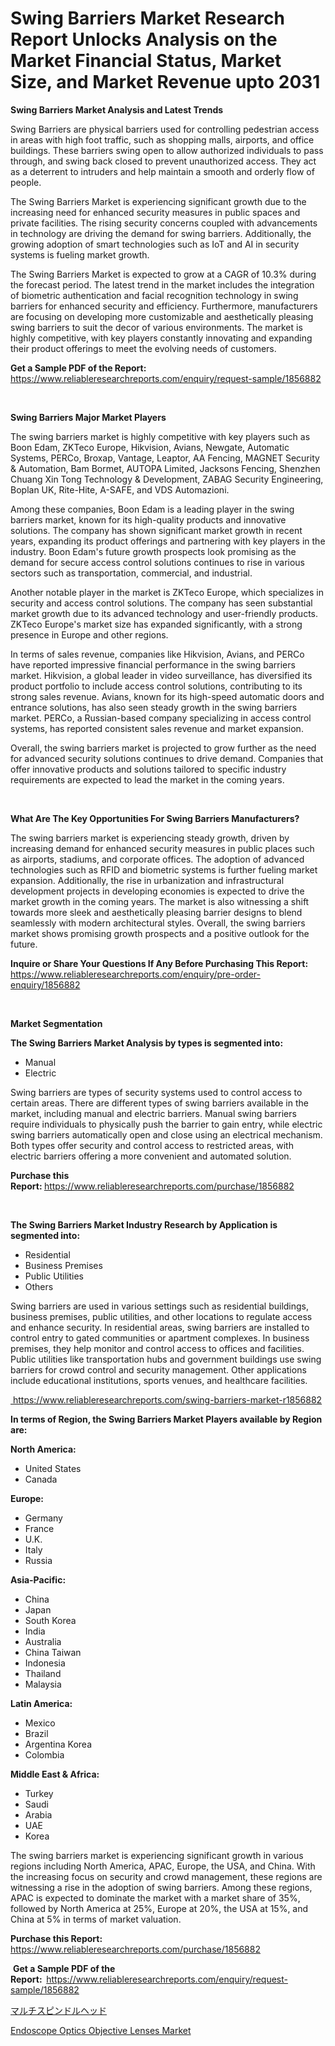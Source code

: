 <p><h1>Swing Barriers Market Research Report Unlocks Analysis on the Market Financial Status, Market Size, and Market Revenue upto 2031</h1></p><p><strong>Swing Barriers Market Analysis and Latest Trends</strong></p>
<p><p>Swing Barriers are physical barriers used for controlling pedestrian access in areas with high foot traffic, such as shopping malls, airports, and office buildings. These barriers swing open to allow authorized individuals to pass through, and swing back closed to prevent unauthorized access. They act as a deterrent to intruders and help maintain a smooth and orderly flow of people.</p><p>The Swing Barriers Market is experiencing significant growth due to the increasing need for enhanced security measures in public spaces and private facilities. The rising security concerns coupled with advancements in technology are driving the demand for swing barriers. Additionally, the growing adoption of smart technologies such as IoT and AI in security systems is fueling market growth.</p><p>The Swing Barriers Market is expected to grow at a CAGR of 10.3% during the forecast period. The latest trend in the market includes the integration of biometric authentication and facial recognition technology in swing barriers for enhanced security and efficiency. Furthermore, manufacturers are focusing on developing more customizable and aesthetically pleasing swing barriers to suit the decor of various environments. The market is highly competitive, with key players constantly innovating and expanding their product offerings to meet the evolving needs of customers.</p></p>
<p><strong>Get a Sample PDF of the Report:&nbsp;</strong> <a href="https://www.reliableresearchreports.com/enquiry/request-sample/1856882">https://www.reliableresearchreports.com/enquiry/request-sample/1856882</a></p>
<p>&nbsp;</p>
<p><strong>Swing Barriers Major Market Players</strong></p>
<p><p>The swing barriers market is highly competitive with key players such as Boon Edam, ZKTeco Europe, Hikvision, Avians, Newgate, Automatic Systems, PERCo, Broxap, Vantage, Leaptor, AA Fencing, MAGNET Security & Automation, Bam Bormet, AUTOPA Limited, Jacksons Fencing, Shenzhen Chuang Xin Tong Technology & Development, ZABAG Security Engineering, Boplan UK, Rite-Hite, A-SAFE, and VDS Automazioni.</p><p>Among these companies, Boon Edam is a leading player in the swing barriers market, known for its high-quality products and innovative solutions. The company has shown significant market growth in recent years, expanding its product offerings and partnering with key players in the industry. Boon Edam's future growth prospects look promising as the demand for secure access control solutions continues to rise in various sectors such as transportation, commercial, and industrial.</p><p>Another notable player in the market is ZKTeco Europe, which specializes in security and access control solutions. The company has seen substantial market growth due to its advanced technology and user-friendly products. ZKTeco Europe's market size has expanded significantly, with a strong presence in Europe and other regions.</p><p>In terms of sales revenue, companies like Hikvision, Avians, and PERCo have reported impressive financial performance in the swing barriers market. Hikvision, a global leader in video surveillance, has diversified its product portfolio to include access control solutions, contributing to its strong sales revenue. Avians, known for its high-speed automatic doors and entrance solutions, has also seen steady growth in the swing barriers market. PERCo, a Russian-based company specializing in access control systems, has reported consistent sales revenue and market expansion.</p><p>Overall, the swing barriers market is projected to grow further as the need for advanced security solutions continues to drive demand. Companies that offer innovative products and solutions tailored to specific industry requirements are expected to lead the market in the coming years.</p></p>
<p>&nbsp;</p>
<p><strong>What Are The Key Opportunities For Swing Barriers Manufacturers?</strong></p>
<p><p>The swing barriers market is experiencing steady growth, driven by increasing demand for enhanced security measures in public places such as airports, stadiums, and corporate offices. The adoption of advanced technologies such as RFID and biometric systems is further fueling market expansion. Additionally, the rise in urbanization and infrastructural development projects in developing economies is expected to drive the market growth in the coming years. The market is also witnessing a shift towards more sleek and aesthetically pleasing barrier designs to blend seamlessly with modern architectural styles. Overall, the swing barriers market shows promising growth prospects and a positive outlook for the future.</p></p>
<p><strong>Inquire or Share Your Questions If Any Before Purchasing This Report:</strong> <a href="https://www.reliableresearchreports.com/enquiry/pre-order-enquiry/1856882">https://www.reliableresearchreports.com/enquiry/pre-order-enquiry/1856882</a></p>
<p>&nbsp;</p>
<p><strong>Market Segmentation</strong></p>
<p><strong>The Swing Barriers Market Analysis by types is segmented into:</strong></p>
<p><ul><li>Manual</li><li>Electric</li></ul></p>
<p><p>Swing barriers are types of security systems used to control access to certain areas. There are different types of swing barriers available in the market, including manual and electric barriers. Manual swing barriers require individuals to physically push the barrier to gain entry, while electric swing barriers automatically open and close using an electrical mechanism. Both types offer security and control access to restricted areas, with electric barriers offering a more convenient and automated solution.</p></p>
<p><strong>Purchase this Report:&nbsp;</strong><a href="https://www.reliableresearchreports.com/purchase/1856882">https://www.reliableresearchreports.com/purchase/1856882</a></p>
<p>&nbsp;</p>
<p><strong>The Swing Barriers Market Industry Research by Application is segmented into:</strong></p>
<p><ul><li>Residential</li><li>Business Premises</li><li>Public Utilities</li><li>Others</li></ul></p>
<p><p>Swing barriers are used in various settings such as residential buildings, business premises, public utilities, and other locations to regulate access and enhance security. In residential areas, swing barriers are installed to control entry to gated communities or apartment complexes. In business premises, they help monitor and control access to offices and facilities. Public utilities like transportation hubs and government buildings use swing barriers for crowd control and security management. Other applications include educational institutions, sports venues, and healthcare facilities.</p></p>
<p><a href="https://www.reliableresearchreports.com/swing-barriers-market-r1856882">&nbsp;https://www.reliableresearchreports.com/swing-barriers-market-r1856882</a></p>
<p><strong>In terms of Region, the Swing Barriers Market Players available by Region are:</strong></p>
<p>
    <p> <strong> North America: </strong>
        <ul>
            <li>United States</li>
            <li>Canada</li>
        </ul>
        </p> 
    <p> <strong> Europe: </strong>
        <ul>
            <li>Germany</li>
            <li>France</li>
            <li>U.K.</li>
            <li>Italy</li>
            <li>Russia</li>
        </ul>
        </p> 
    <p> <strong> Asia-Pacific: </strong>
        <ul>
            <li>China</li>
            <li>Japan</li>
            <li>South Korea</li>
            <li>India</li>
            <li>Australia</li>
            <li>China Taiwan</li>
            <li>Indonesia</li>
            <li>Thailand</li>
            <li>Malaysia</li>
        </ul>
        </p> 
    <p> <strong> Latin America: </strong>
        <ul>
            <li>Mexico</li>
            <li>Brazil</li>
            <li>Argentina Korea</li>
            <li>Colombia</li>
        </ul>
        </p> 
    <p> <strong> Middle East & Africa: </strong>
        <ul>
            <li>Turkey</li>
            <li>Saudi</li>
            <li>Arabia</li>
            <li>UAE</li>
            <li>Korea</li>
        </ul>
    </p>
    </p>
<p><p>The swing barriers market is experiencing significant growth in various regions including North America, APAC, Europe, the USA, and China. With the increasing focus on security and crowd management, these regions are witnessing a rise in the adoption of swing barriers. Among these regions, APAC is expected to dominate the market with a market share of 35%, followed by North America at 25%, Europe at 20%, the USA at 15%, and China at 5% in terms of market valuation.</p></p>
<p><strong>Purchase this Report: </strong><a href="https://www.reliableresearchreports.com/purchase/1856882">https://www.reliableresearchreports.com/purchase/1856882</a></p>
<p>&nbsp;<strong>Get a Sample PDF of the Report:&nbsp;&nbsp;</strong><a href="https://www.reliableresearchreports.com/enquiry/request-sample/1856882">https://www.reliableresearchreports.com/enquiry/request-sample/1856882</a></p>
<p><strong></strong></p>
<p><p><a href="https://medium.com/@cielostamm/%E3%83%9E%E3%83%AB%E3%83%81%E3%82%B9%E3%83%94%E3%83%B3%E3%83%89%E3%83%AB%E3%83%98%E3%83%83%E3%83%89%E3%81%AE%E7%94%A3%E6%A5%AD%E5%88%86%E6%9E%90%E3%83%AC%E3%83%9D%E3%83%BC%E3%83%88-%E5%B8%82%E5%A0%B4%E8%A6%8F%E6%A8%A1%E3%81%AF-%E3%81%AEcagr%E3%81%A7%E6%88%90%E9%95%B7%E3%81%97-%E3%82%A2%E3%83%97%E3%83%AA%E3%82%B1%E3%83%BC%E3%82%B7%E3%83%A7%E3%83%B3-%E3%82%BF%E3%82%A4%E3%83%97-%E5%9C%B0%E5%9F%9F%E5%88%A5%E3%81%AE%E4%BA%88%E6%B8%AC%E6%9C%9F%E9%96%93%E3%81%AF2024%E5%B9%B4%E3%81%8B%E3%82%892031%E5%B9%B4%E3%81%BE%E3%81%A7%E3%81%A7%E3%81%99-6ff4fe16dc12">マルチスピンドルヘッド</a></p><p><a href="https://view.publitas.com/reportprime-1/endoscope-optics-objective-lenses-industry-analysis-report-its-market-size-share-trends-by-application-region-competitive-strategies-2024-2031/">Endoscope Optics Objective Lenses Market</a></p></p>